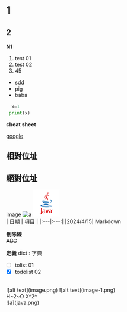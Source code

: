 # 1
## 2
**N1**
1. test 01
2. test 02
3. 45
- sdd
- pig
- baba
  

```python
  x=1
 print(x)
```

**cheat sheet**

[google](https://www.google.com.tw/?hl=zh_TW)

## 相對位址
## 絕對位址
image
 ![a](C:\Local\java.png)
 ![a](java.png)
 <br>
 | 日期 | 項目 | 
 |:---|:---:|
 |2024/4/15| Markdown

 **刪除線**<br>
 ~~ABC~~

 **定義**
dict
: 字典

- [ ] tolist 01
- [x] todolist 02
<br>
![alt text](image.png)
![alt text](image-1.png)
<br>
H~2~O
X^2^
<br>
![a](java.png)
